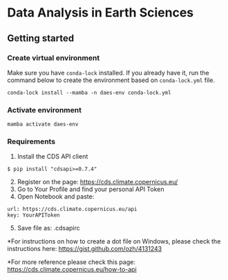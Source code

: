 # Data Analysis in Earth Sciences

## Getting started
### Create virtual environment

Make sure you have `conda-lock` installed. If you already have it, run the command below to create the environment based on `conda-lock.yml` file.

```
conda-lock install --mamba -n daes-env conda-lock.yml
```

### Activate environment

```
mamba activate daes-env
```
### Requirements
1. Install the CDS API client
```
$ pip install "cdsapi>=0.7.4"
```
2. Register on the page: https://cds.climate.copernicus.eu/
3. Go to Your Profile and find your personal API Token
4. Open Notebook and paste:
```
url: https://cds.climate.copernicus.eu/api
key: YourAPIToken
```
5. Save file as: .cdsapirc
   
*For instructions on how to create a dot file on Windows, please check the instructions here: https://gist.github.com/ozh/4131243

*For more reference please check this page: https://cds.climate.copernicus.eu/how-to-api


